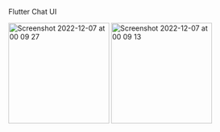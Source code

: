 Flutter Chat UI
<div>
<img width="200" alt="Screenshot 2022-12-07 at 00 09 27" src="https://user-images.githubusercontent.com/26303366/205927555-68e055a1-6f0e-4a4a-922f-487cc11e47b8.png">
<img width="200" alt="Screenshot 2022-12-07 at 00 09 13" src="https://user-images.githubusercontent.com/26303366/205927575-01475663-2d7b-4868-8ded-2d7d388ca178.png"></div>
